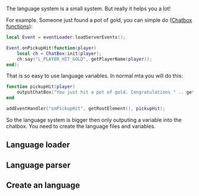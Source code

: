 <pageclass class="server"></pageclass> The language system is a small system. But really it helps you a lot!

For example. Someone just found a pot of gold, you can simple do ([Chatbox functions](/MTA_Framework/Chatbox.md "wikilink")):

``` lua
local Event = eventLoader:loadServerEvents();

Event.onPickupHit(function(player)
    local ch = ChatBox:init(player);
    ch:say("L_PLAYER_HIT_GOLD", getPlayerName(player));
end);
```

That is so easy to use language variables. In normal mta you will do this:

``` lua
function pickupHit(player)
    outputChatBox("You just hit a pot of gold. Congratulations " .. getPlayerName(player) .. ".", player);
end

addEventHandler("onPickupHit", getRootElement(), pickupHit);
```

So the language system is bigger then only outputing a variable into the chatbox. You need to create the language files and variables.

Language loader
---------------

Language parser
---------------

Create an language
------------------
